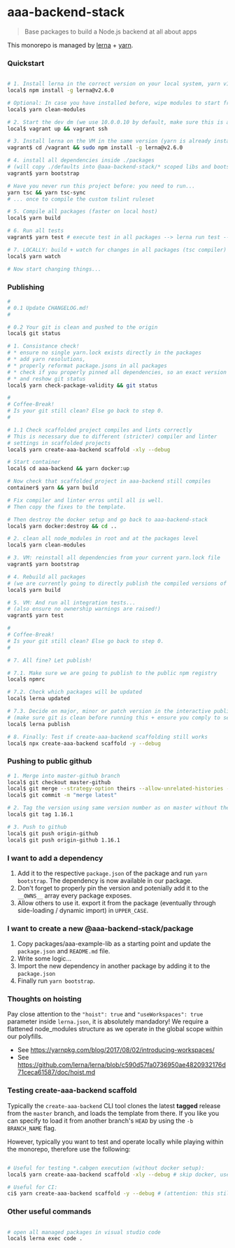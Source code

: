 # aaa-backend-stack

> Base packages to build a Node.js backend at all about apps

This monorepo is managed by [lerna](https://github.com/lerna/lerna) + [yarn](https://yarnpkg.com/lang/en/).

### Quickstart

```bash

# 1. Install lerna in the correct version on your local system, yarn v1.1+
local$ npm install -g lerna@v2.6.0

# Optional: In case you have installed before, wipe modules to start fresh
local$ yarn clean-modules

# 2. Start the dev dm (we use 10.0.0.10 by default, make sure this is available)
local$ vagrant up && vagrant ssh

# 3. Install lerna on the VM in the same version (yarn is already installed)
vagrant$ cd /vagrant && sudo npm install -g lerna@v2.6.0

# 4. install all dependencies inside ./packages
# (will copy ./defaults into @aaa-backend-stack/* scoped libs and bootstrap dependencies through lerna)
vagrant$ yarn bootstrap

# Have you never run this project before: you need to run...
yarn tsc && yarn tsc-sync
# ... once to compile the custom tslint ruleset

# 5. Compile all packages (faster on local host)
local$ yarn build

# 6. Run all tests
vagrant$ yarn test # execute test in all packages --> lerna run test --stream

# 7. LOCALLY: build + watch for changes in all packages (tsc compiler) - most performant (you may also trigger this from vscode)
local$ yarn watch

# Now start changing things...

```

### Publishing

```bash
#
# 0.1 Update CHANGELOG.md!
#

# 0.2 Your git is clean and pushed to the origin
local$ git status

# 1. Consistance check!
# * ensure no single yarn.lock exists directly in the packages
# * add yarn resolutions,
# * properly reformat package.jsons in all packages
# * check if you properly pinned all dependencies, so an exact version is loaded
# * and reshow git status
local$ yarn check-package-validity && git status

#
# Coffee-Break!
# Is your git still clean? Else go back to step 0.
#

# 1.1 Check scaffolded project compiles and lints correctly
# This is necessary due to different (stricter) compiler and linter
# settings in scaffolded projects
local$ yarn create-aaa-backend scaffold -xly --debug

# Start container
local$ cd aaa-backend && yarn docker:up

# Now check that scaffolded project in aaa-backend still compiles
container$ yarn && yarn build

# Fix compiler and linter erros until all is well.
# Then copy the fixes to the template.

# Then destroy the docker setup and go back to aaa-backend-stack
local$ yarn docker:destroy && cd ..

# 2. clean all node_modules in root and at the packages level
local$ yarn clean-modules

# 3. VM: reinstall all dependencies from your current yarn.lock file
vagrant$ yarn bootstrap

# 4. Rebuild all packages
# (we are currently going to directly publish the compiled versions of our packages!)
local$ yarn build

# 5. VM: And run all integration tests...
# (also ensure no ownership warnings are raised!)
vagrant$ yarn test

#
# Coffee-Break!
# Is your git still clean? Else go back to step 0.
#

# 7. All fine? Let publish!

# 7.1. Make sure we are going to publish to the public npm registry
local$ npmrc

# 7.2. Check which packages will be updated
local$ lerna updated

# 7.3. Decide on major, minor or patch version in the interactive publish...
# (make sure git is clean before running this + ensure you comply to semver!)
local$ lerna publish

# 8. Finally: Test if create-aaa-backend scaffolding still works
local$ npx create-aaa-backend scaffold -y --debug

```

### Pushing to public github
```bash
# 1. Merge into master-github branch
local$ git checkout master-github
local$ git merge --strategy-option theirs --allow-unrelated-histories --squash master
local$ git commit -m "merge latest"

# 2. Tag the version using same version number as on master without the v (e.g. v1.16.1 -> 1.16.1)
local$ git tag 1.16.1

# 3. Push to github
local$ git push origin-github
local$ git push origin-github 1.16.1
```

### I want to add a dependency

1. Add it to the respective `package.json` of the package and run `yarn bootstrap`. The dependency is now available in our package.
2. Don't forget to properly pin the version and potenially add it to the `__OWNS__` array every package exposes.
3. Allow others to use it. export it from the package (eventually through side-loading / dynamic import) in `UPPER_CASE`.

### I want to create a new @aaa-backend-stack/package

1. Copy packages/aaa-example-lib as a starting point and update the `package.json` and `README.md` file.
2. Write some logic...
3. Import the new dependency in another package by adding it to the `package.json`
4. Finally run `yarn bootstrap`.

### Thoughts on hoisting

Pay close attention to the `"hoist": true` and `"useWorkspaces": true` parameter inside `lerna.json`, it is absolutely mandadory!
We require a flattened node_modules structure as we operate in the global scope within our polyfills.

* See https://yarnpkg.com/blog/2017/08/02/introducing-workspaces/
* See https://github.com/lerna/lerna/blob/c590d57fa0736950ae4820932176d71ceca61587/doc/hoist.md

### Testing create-aaa-backend scaffold

Typically the `create-aaa-backend` CLI tool clones the latest **tagged** release from the `master` branch, and loads the template from there.
If you like you can specify to load it from another branch's `HEAD` by using the `-b BRANCH_NAME` flag.

However, typically you want to test and operate locally while playing within the monorepo, therefore use the following:

```bash

# Useful for testing *.cabgen execution (without docker setup):
local$ yarn create-aaa-backend scaffold -xly --debug # skip docker, use local files, yes to all

# Useful for CI:
ci$ yarn create-aaa-backend scaffold -y --debug # (attention: this still uses the remote published packages from @aaa/npm)

```

### Other useful commands

```bash

# open all managed packages in visual studio code
local$ lerna exec code .

```
